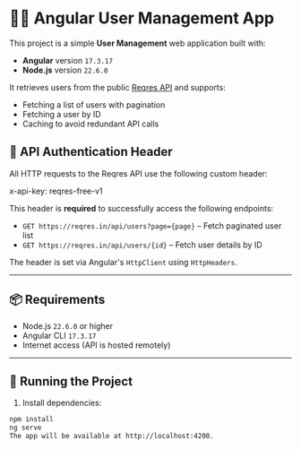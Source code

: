 # 🧑‍💼 Angular User Management App

This project is a simple **User Management** web application built with:

- **Angular** version `17.3.17`
- **Node.js** version `22.6.0`

It retrieves users from the public [Reqres API](https://reqres.in) and supports:
- Fetching a list of users with pagination
- Fetching a user by ID
- Caching to avoid redundant API calls

## 🔐 API Authentication Header

All HTTP requests to the Reqres API use the following custom header:

x-api-key: reqres-free-v1


This header is **required** to successfully access the following endpoints:

- `GET https://reqres.in/api/users?page={page}` – Fetch paginated user list
- `GET https://reqres.in/api/users/{id}` – Fetch user details by ID

The header is set via Angular's `HttpClient` using `HttpHeaders`.

---

## 📦 Requirements

- Node.js `22.6.0` or higher
- Angular CLI `17.3.17`
- Internet access (API is hosted remotely)

---

## 🚀 Running the Project

1. Install dependencies:

```bash
npm install
ng serve
The app will be available at http://localhost:4200.

